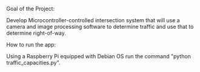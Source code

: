 Goal of the Project:

Develop Microcontroller-controlled intersection system that will use a camera and image processing software to determine traffic and use that to determine right-of-way.


How to run the app:

Using a Raspberry Pi equipped with Debian OS run the command "python traffic_capacities.py".
